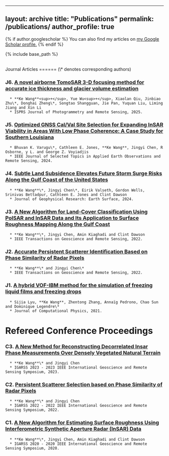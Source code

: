 
---
layout: archive
title: "Publications"
permalink: /publications/
author_profile: true
---

{% if author.googlescholar %}
  You can also find my articles on <u><a href="{{author.googlescholar}}">my Google Scholar profile</a>.</u>
{% endif %}

{% include base_path %}

<br>
Journal Articles
======
(\* denotes corresponding authors)

   ### J6. [A novel airborne TomoSAR 3-D focusing method for accurate ice thickness and glacier volume estimation](https://https://doi.org/10.1016/j.isprsjprs.2025.01.011)
      * **Ke Wang**<sup>+</sup>, Yue Wu<sup>+</sup>, Xiaolan Qiu, Jinbiao Zhu\*, Donghai Zheng\*, Songtao Shangguan, Jie Pan, Yuquan Liu, Liming Jiang and Xin Li
      * ISPRS Journal of Photogrammetry and Remote Sensing, 2025.

   ### J5. [Optimized GNSS Cal/Val Site Selection for Expanding InSAR Viability in Areas With Low Phase Coherence: A Case Study for Southern Louisiana](https://10.1109/JSTARS.2024.3361800)
      * Bhuvan K. Varugu\*, Cathleen E. Jones, **Ke Wang**, Jingyi Chen, R Osborne, y L. and George Z. Voyiadjis
      * IEEE Journal of Selected Topics in Applied Earth Observations and Remote Sensing, 2024.

   ### J4. [Subtle Land Subsidence Elevates Future Storm Surge Risks Along the Gulf Coast of the United States](https://https://doi.org/10.1029/2024JF007858)
      * **Ke Wang**\*, Jingyi Chen\*, Eirik Valseth, Gordon Wells, Srinivas Bettadpur, Cathleen E. Jones and Clint Dawson
      * Journal of Geophysical Research: Earth Surface, 2024.

   ### J3. [A New Algorithm for Land-Cover Classification Using PolSAR and InSAR Data and Its Application to Surface Roughness Mapping Along the Gulf Coast](https://10.1109/TGRS.2021.3083492)
      * **Ke Wang**\*, Jingyi Chen, Amin Kiaghadi and Clint Dawson
      * IEEE Transactions on Geoscience and Remote Sensing, 2022.

   ### J2. [Accurate Persistent Scatterer Identification Based on Phase Similarity of Radar Pixels](https://10.1109/TGRS.2022.3210868)
      * **Ke Wang**\* and Jingyi Chen\*
      * IEEE Transactions on Geoscience and Remote Sensing, 2022.

   ### J1. [A hybrid VOF-IBM method for the simulation of freezing liquid films and freezing drops](https://https://doi.org/10.1016/j.jcp.2021.110160)
      * Sijia Lyu, **Ke Wang**, Zhentong Zhang, Annaïg Pedrono, Chao Sun and Dominique Legendre\*
      * Journal of Computational Physics, 2021.

Refereed Conference Proceedings
======
    
   ### C3. [A New Method for Reconstructing Decorrelated Insar Phase Measurements Over Densely Vegetated Natural Terrain](https://10.1109/IGARSS52108.2023.10282116)
      * **Ke Wang**\* and Jingyi Chen
      * IGARSS 2023 - 2023 IEEE International Geoscience and Remote Sensing Symposium, 2023.

   ### C2. [Persistent Scatterer Selection based on Phase Similarity of Radar Pixels](https://10.1109/IGARSS46834.2022.9884255)
      * **Ke Wang**\* and Jingyi Chen
      * IGARSS 2022 - 2022 IEEE International Geoscience and Remote Sensing Symposium, 2022.

   ### C1. [A New Algorithm for Estimating Surface Roughness Using Interferometric Synthetic Aperture Radar (InSAR) Data](https://10.1109/IGARSS39084.2020.9323083)
      * **Ke Wang**\*, Jingyi Chen, Amin Kiaghadi and Clint Dawson
      * IGARSS 2020 - 2020 IEEE International Geoscience and Remote Sensing Symposium, 2020.

